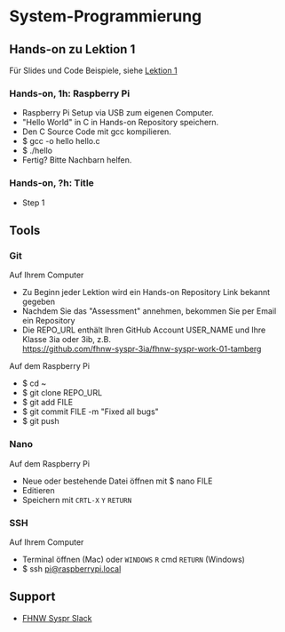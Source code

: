 # System-Programmierung
## Hands-on zu Lektion 1
Für Slides und Code Beispiele, siehe [Lektion 1](https://github.com/tamberg/fhnw-syspr/blob/master/01/README.md)

### Hands-on, 1h: Raspberry Pi
* Raspberry Pi Setup via USB zum eigenen Computer.
* "Hello World" in C in Hands-on Repository speichern.
* Den C Source Code mit gcc kompilieren.
* $ gcc -o hello hello.c
* $ ./hello
* Fertig? Bitte Nachbarn helfen.

### Hands-on, ?h: Title
* Step 1

## Tools
### Git
Auf Ihrem Computer
* Zu Beginn jeder Lektion wird ein Hands-on Repository Link bekannt gegeben
* Nachdem Sie das "Assessment" annehmen, bekommen Sie per Email ein Repository
* Die REPO_URL enthält Ihren GitHub Account USER_NAME und Ihre Klasse 3ia oder 3ib, z.B.<br/>
            https://github.com/fhnw-syspr-3ia/fhnw-syspr-work-01-tamberg

Auf dem Raspberry Pi
* $ cd ~
* $ git clone REPO_URL
* $ git add FILE
* $ git commit FILE -m "Fixed all bugs"
* $ git push

### Nano
Auf dem Raspberry Pi
* Neue oder bestehende Datei öffnen mit $ nano FILE
* Editieren
* Speichern mit `CRTL-X` `Y` `RETURN`

### SSH
Auf Ihrem Computer
* Terminal öffnen (Mac) oder `WINDOWS` `R` cmd `RETURN` (Windows)
* $ ssh pi@raspberrypi.local

## Support
- [FHNW Syspr Slack](https://fhnw-syspr.slack.com/)
